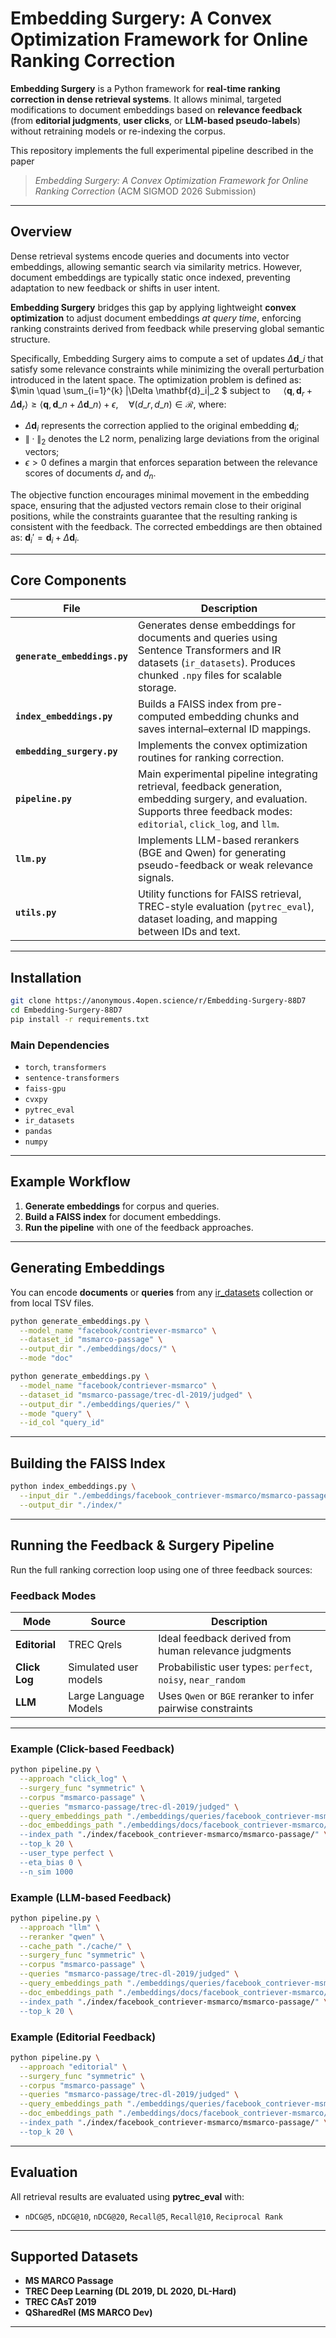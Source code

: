 # Embedding Surgery: A Convex Optimization Framework for Online Ranking Correction

**Embedding Surgery** is a Python framework for **real-time ranking correction in dense retrieval systems**.
It allows minimal, targeted modifications to document embeddings based on **relevance feedback** (from **editorial judgments**, **user clicks**, or **LLM-based pseudo-labels**) without retraining models or re-indexing the corpus.

This repository implements the full experimental pipeline described in the paper

> *Embedding Surgery: A Convex Optimization Framework for Online Ranking Correction*
> (ACM SIGMOD 2026 Submission)

---

## Overview

Dense retrieval systems encode queries and documents into vector embeddings, allowing semantic search via similarity metrics.
However, document embeddings are typically static once indexed, preventing adaptation to new feedback or shifts in user intent.

**Embedding Surgery** bridges this gap by applying lightweight **convex optimization** to adjust document embeddings *at query time*, enforcing ranking constraints derived from feedback while preserving global semantic structure.

Specifically, Embedding Surgery aims to compute a set of updates $\Delta \mathbf{d}\_i$ that satisfy some relevance constraints while minimizing the overall perturbation introduced in the latent space. The optimization problem is defined as:
$\min \quad \sum\_{i=1}^{k} \|\Delta \mathbf{d}\_i\|_2 $
subject to $\quad \langle \mathbf{q}, \mathbf{d}_r + \Delta \mathbf{d}_r \rangle \geq \langle \mathbf{q}, \mathbf{d}\_n + \Delta \mathbf{d}\_n \rangle + \epsilon, \quad \forall (d\_r, d\_n) \in \mathcal{R}$, where:
- $\Delta \mathbf{d}_i$ represents the correction applied to the original embedding $\mathbf{d}_i$;
- $\| \cdot \|_2$ denotes the L2 norm, penalizing large deviations from the original vectors;
- $\epsilon > 0$ defines a margin that enforces separation between the relevance scores of documents $d_r$ and $d_n$.

The objective function encourages minimal movement in the embedding space, ensuring that the adjusted vectors remain close to their original positions, while the constraints guarantee that the resulting ranking is consistent with the feedback. The corrected embeddings are then obtained as:
$\mathbf{d}_i' = \mathbf{d}_i + \Delta \mathbf{d}_i.$

---

## Core Components

| File                         | Description                                                                                                                                                                                                                                                                                   |
| ---------------------------- | --------------------------------------------------------------------------------------------------------------------------------------------------------------------------------------------------------------------------------------------------------------------------------------------- |
| **`generate_embeddings.py`** | Generates dense embeddings for documents and queries using Sentence Transformers and IR datasets (`ir_datasets`). Produces chunked `.npy` files for scalable storage.                                                                                                                         |
| **`index_embeddings.py`**    | Builds a FAISS index from pre-computed embedding chunks and saves internal–external ID mappings.                                                                                                                                                                                              |
| **`embedding_surgery.py`**   | Implements the convex optimization routines for ranking correction.                                                               |
| **`pipeline.py`**            | Main experimental pipeline integrating retrieval, feedback generation, embedding surgery, and evaluation. Supports three feedback modes: `editorial`, `click_log`, and `llm`.                                                                                                                                                                                                                                                                           |                                                                                                            
| **`llm.py`**                 | Implements LLM-based rerankers (BGE and Qwen) for generating pseudo-feedback or weak relevance signals.                           |                                                                                                                                                                             
| **`utils.py`**               | Utility functions for FAISS retrieval, TREC-style evaluation (`pytrec_eval`), dataset loading, and mapping between IDs and text.                                                                                                                                                       

---

## Installation

```bash
git clone https://anonymous.4open.science/r/Embedding-Surgery-88D7
cd Embedding-Surgery-88D7
pip install -r requirements.txt
```

### Main Dependencies

* `torch`, `transformers`
* `sentence-transformers`
* `faiss-gpu`
* `cvxpy`
* `pytrec_eval`
* `ir_datasets`
* `pandas`
* `numpy`

---

## Example Workflow

1. **Generate embeddings** for corpus and queries.
2. **Build a FAISS index** for document embeddings.
3. **Run the pipeline** with one of the feedback approaches.

---

## Generating Embeddings

You can encode **documents** or **queries** from any [ir_datasets](https://ir-datasets.com/) collection or from local TSV files.

```bash
python generate_embeddings.py \
  --model_name "facebook/contriever-msmarco" \
  --dataset_id "msmarco-passage" \
  --output_dir "./embeddings/docs/" \
  --mode "doc"
```

```bash
python generate_embeddings.py \
  --model_name "facebook/contriever-msmarco" \
  --dataset_id "msmarco-passage/trec-dl-2019/judged" \
  --output_dir "./embeddings/queries/" \
  --mode "query" \
  --id_col "query_id"
```

---

## Building the FAISS Index

```bash
python index_embeddings.py \
  --input_dir "./embeddings/facebook_contriever-msmarco/msmarco-passage/" \
  --output_dir "./index/"
```

---

## Running the Feedback & Surgery Pipeline

Run the full ranking correction loop using one of three feedback sources:

### Feedback Modes

| Mode          | Source                | Description                                                 |
| ------------- | --------------------- | ----------------------------------------------------------- |
| **Editorial** | TREC Qrels            | Ideal feedback derived from human relevance judgments       |
| **Click Log** | Simulated user models | Probabilistic user types: `perfect`, `noisy`, `near_random` |
| **LLM**       | Large Language Models | Uses `Qwen` or `BGE` reranker to infer pairwise constraints |

---

### Example (Click-based Feedback)

```bash
python pipeline.py \
  --approach "click_log" \
  --surgery_func "symmetric" \
  --corpus "msmarco-passage" \
  --queries "msmarco-passage/trec-dl-2019/judged" \
  --query_embeddings_path "./embeddings/queries/facebook_contriever-msmarco/msmarco-passage_trec-dl-2019_judged/" \
  --doc_embeddings_path "./embeddings/docs/facebook_contriever-msmarco/msmarco-passage/ \
  --index_path "./index/facebook_contriever-msmarco/msmarco-passage/" \
  --top_k 20 \
  --user_type perfect \
  --eta_bias 0 \
  --n_sim 1000
```

### Example (LLM-based Feedback)

```bash
python pipeline.py \
  --approach "llm" \
  --reranker "qwen" \
  --cache_path "./cache/" \
  --surgery_func "symmetric" \
  --corpus "msmarco-passage" \
  --queries "msmarco-passage/trec-dl-2019/judged" \
  --query_embeddings_path "./embeddings/queries/facebook_contriever-msmarco/msmarco-passage_trec-dl-2019_judged/" \
  --doc_embeddings_path "./embeddings/docs/facebook_contriever-msmarco/msmarco-passage/ \
  --index_path "./index/facebook_contriever-msmarco/msmarco-passage/" \
  --top_k 20 \
```

### Example (Editorial Feedback)

```bash
python pipeline.py \
  --approach "editorial" \
  --surgery_func "symmetric" \
  --corpus "msmarco-passage" \
  --queries "msmarco-passage/trec-dl-2019/judged" \
  --query_embeddings_path "./embeddings/queries/facebook_contriever-msmarco/msmarco-passage_trec-dl-2019_judged/" \
  --doc_embeddings_path "./embeddings/docs/facebook_contriever-msmarco/msmarco-passage/ \
  --index_path "./index/facebook_contriever-msmarco/msmarco-passage/" \
  --top_k 20 \
```

---

## Evaluation

All retrieval results are evaluated using **pytrec_eval** with:

* `nDCG@5`, `nDCG@10`, `nDCG@20`, `Recall@5`, `Recall@10`, `Reciprocal Rank`

---

## Supported Datasets

* **MS MARCO Passage**
* **TREC Deep Learning (DL 2019, DL 2020, DL-Hard)**
* **TREC CAsT 2019**
* **QSharedRel (MS MARCO Dev)**

---
